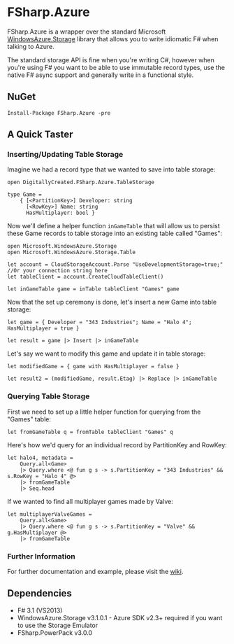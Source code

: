 FSharp.Azure
============

FSharp.Azure is a wrapper over the standard Microsoft [WindowsAzure.Storage][1]
library that allows you to write idiomatic F# when talking to Azure.

The standard storage API is fine when you're writing C#, however when you're
using F# you want to be able to use immutable record types, use the native F#
async support and generally write in a functional style.

[1]: <https://github.com/Azure/azure-storage-net>

NuGet
-----
`Install-Package FSharp.Azure -pre`

A Quick Taster
--------------
### Inserting/Updating Table Storage
Imagine we had a record type that we wanted to save into table storage:

```f#
open DigitallyCreated.FSharp.Azure.TableStorage

type Game = 
    { [<PartitionKey>] Developer: string
      [<RowKey>] Name: string
      HasMultiplayer: bool }
```

Now we'll define a helper function `inGameTable` that will allow us to persist these Game records to table storage into an existing table called "Games":

```f#
open Microsoft.WindowsAzure.Storage
open Microsoft.WindowsAzure.Storage.Table

let account = CloudStorageAccount.Parse "UseDevelopmentStorage=true;" //Or your connection string here
let tableClient = account.CreateCloudTableClient()

let inGameTable game = inTable tableClient "Games" game
```

Now that the set up ceremony is done, let's insert a new Game into table storage:

```f#
let game = { Developer = "343 Industries"; Name = "Halo 4"; HasMultiplayer = true }

let result = game |> Insert |> inGameTable
```

Let's say we want to modify this game and update it in table storage:

```f#
let modifiedGame = { game with HasMultiplayer = false }

let result2 = (modifiedGame, result.Etag) |> Replace |> inGameTable
```

### Querying Table Storage

First we need to set up a little helper function for querying from the "Games" table:

```f#
let fromGameTable q = fromTable tableClient "Games" q
```

Here's how we'd query for an individual record by PartitionKey and RowKey:

```f#
let halo4, metadata = 
    Query.all<Game>
    |> Query.where <@ fun g s -> s.PartitionKey = "343 Industries" && s.RowKey = "Halo 4" @>
    |> fromGameTable
    |> Seq.head
```

If we wanted to find all multiplayer games made by Valve:

```f#
let multiplayerValveGames = 
    Query.all<Game>
    |> Query.where <@ fun g s -> s.PartitionKey = "Valve" && g.HasMultiplayer @>
    |> fromGameTable
```

### Further Information
For further documentation and example, please visit the [wiki][2].

[2]: https://github.com/daniel-chambers/FSharp.Azure/wiki


Dependencies
------------
* F# 3.1 (VS2013)
* WindowsAzure.Storage v3.1.0.1 - Azure SDK v2.3+ required if you want to use the Storage Emulator
* FSharp.PowerPack v3.0.0